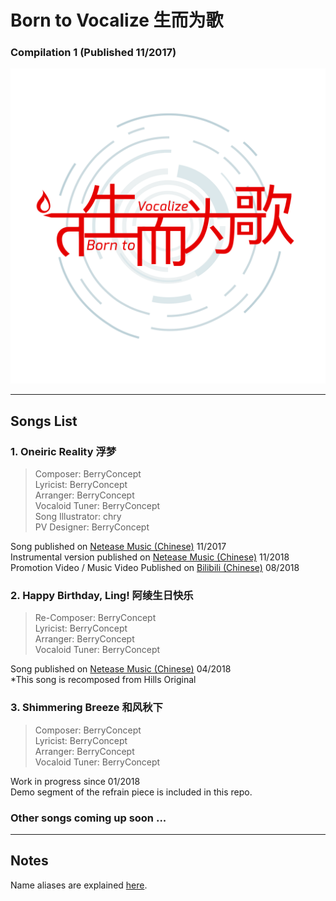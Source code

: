 # Born to Vocalize 生而为歌

### Compilation 1 (Published 11/2017)

![Born to Vocalize Cover Image](https://github.com/BerryConcept/works-of-music/blob/master/Compilation%201%20-%20Born%20to%20Vocalize%20(生而为歌)/Born%20to%20Vocalize%20(Cover).png)

---

## Songs List

### 1. Oneiric Reality 浮梦 

> Composer: BerryConcept<br/>
> Lyricist: BerryConcept<br/>
> Arranger: BerryConcept<br/>
> Vocaloid Tuner: BerryConcept<br/>
> Song Illustrator: chry<br/>
> PV Designer: BerryConcept<br/>

Song published on [Netease Music (Chinese)](https://music.163.com/#/song?id=517218614) 11/2017<br/>
Instrumental version published on [Netease Music (Chinese)](https://music.163.com/#/song?id=1329695230) 11/2018<br/>
Promotion Video / Music Video Published on [Bilibili (Chinese)](https://www.bilibili.com/video/av29492490/) 08/2018<br/>

### 2. Happy Birthday, Ling! 阿绫生日快乐

> Re-Composer: BerryConcept<br/>
> Lyricist: BerryConcept<br/>
> Arranger: BerryConcept<br/>
> Vocaloid Tuner: BerryConcept<br/>

Song published on [Netease Music (Chinese)](https://music.163.com/#/song?id=552176689) 04/2018<br/> 
\*This song is recomposed from Hills Original

### 3. Shimmering Breeze 和风秋下

> Composer: BerryConcept<br/>
> Lyricist: BerryConcept<br/>
> Arranger: BerryConcept<br/>
> Vocaloid Tuner: BerryConcept<br/>

Work in progress since 01/2018<br/>
Demo segment of the refrain piece is included in this repo.

### Other songs coming up soon ...

---

## Notes

Name aliases are explained [here](https://github.com/BerryConcept/works-of-music#notes).